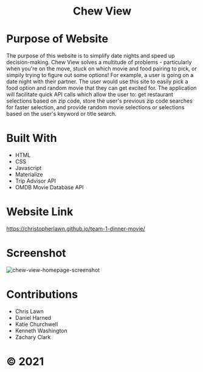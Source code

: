 # <center>Chew View</center>

# Purpose of Website
The purpose of this website is to simplify date nights and speed up decision-making. Chew View solves a multitude of problems - particularly when you're on the move, stuck on which movie and food pairing to pick, or simpily trying to figure out some options! For example, a user is going on a date night with their partner. The user would use this site to easily pick a food option and random movie that they can get excited for. The application will facilitate quick API calls which allow the user to: get restaurant selections based on zip code, store the user's previous zip code searches for faster selection, and provide random movie selections or selections based on the user's keyword or title search. 

# Built With
* HTML
* CSS
* Javascript
* Materialize
* Trip Advisor API
* OMDB Movie Database API

# Website Link
https://christopherlawn.github.io/team-1-dinner-movie/

# Screenshot
![chew-view-homepage-screenshot](https://user-images.githubusercontent.com/91863054/147312551-e172acc5-f6d1-4819-b451-c46e1f4e9b0d.png)

# Contributions
* Chris Lawn
* Daniel Harned
* Katie Churchwell
* Kenneth Washington
* Zachary Clark

# ©️ 2021
